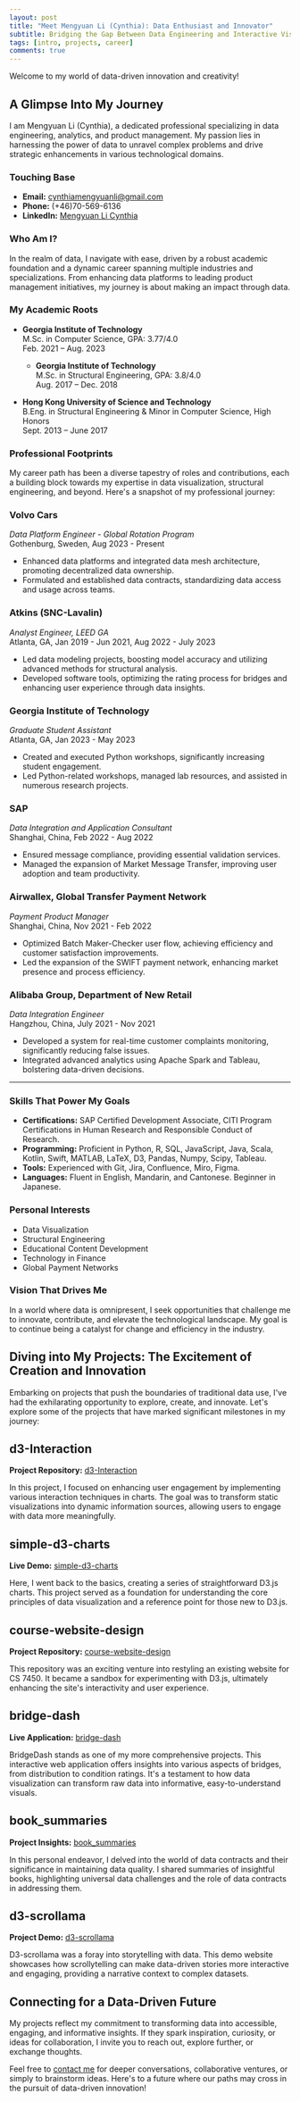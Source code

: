 ```yaml
---
layout: post
title: "Meet Mengyuan Li (Cynthia): Data Enthusiast and Innovator"
subtitle: Bridging the Gap Between Data Engineering and Interactive Visualizations
tags: [intro, projects, career]
comments: true
---
```


Welcome to my world of data-driven innovation and creativity!

## A Glimpse Into My Journey

I am Mengyuan Li (Cynthia), a dedicated professional specializing in data engineering, analytics, and product management. My passion lies in harnessing the power of data to unravel complex problems and drive strategic enhancements in various technological domains.

### Touching Base
- **Email:** [cynthiamengyuanli@gmail.com](mailto:cynthiamengyuanli@gmail.com)
- **Phone:** (+46)70-569-6136
- **LinkedIn:** [Mengyuan Li Cynthia](https://www.linkedin.com/in/mengyuan-li-cynthia/)

### Who Am I?
In the realm of data, I navigate with ease, driven by a robust academic foundation and a dynamic career spanning multiple industries and specializations. From enhancing data platforms to leading product management initiatives, my journey is about making an impact through data.

### My Academic Roots
- **Georgia Institute of Technology**  
  M.Sc. in Computer Science, GPA: 3.77/4.0  
  Feb. 2021 – Aug. 2023

  - **Georgia Institute of Technology**  
  M.Sc. in Structural Engineering, GPA: 3.8/4.0  
  Aug. 2017 – Dec. 2018

- **Hong Kong University of Science and Technology**  
  B.Eng. in Structural Engineering & Minor in Computer Science, High Honors  
  Sept. 2013 – June 2017

### Professional Footprints
My career path has been a diverse tapestry of roles and contributions, each a building block towards my expertise in data visualization, structural engineering, and beyond. Here's a snapshot of my professional journey:

### Volvo Cars
_Data Platform Engineer - Global Rotation Program_  
Gothenburg, Sweden, Aug 2023 - Present  
- Enhanced data platforms and integrated data mesh architecture, promoting decentralized data ownership.
- Formulated and established data contracts, standardizing data access and usage across teams.

### Atkins (SNC-Lavalin)
_Analyst Engineer, LEED GA_  
Atlanta, GA, Jan 2019 - Jun 2021, Aug 2022 - July 2023  
- Led data modeling projects, boosting model accuracy and utilizing advanced methods for structural analysis.
- Developed software tools, optimizing the rating process for bridges and enhancing user experience through data insights.

### Georgia Institute of Technology
_Graduate Student Assistant_  
Atlanta, GA, Jan 2023 - May 2023  
- Created and executed Python workshops, significantly increasing student engagement.
- Led Python-related workshops, managed lab resources, and assisted in numerous research projects.

### SAP
_Data Integration and Application Consultant_  
Shanghai, China, Feb 2022 - Aug 2022  
- Ensured message compliance, providing essential validation services.
- Managed the expansion of Market Message Transfer, improving user adoption and team productivity.

### Airwallex, Global Transfer Payment Network
_Payment Product Manager_  
Shanghai, China, Nov 2021 - Feb 2022  
- Optimized Batch Maker-Checker user flow, achieving efficiency and customer satisfaction improvements.
- Led the expansion of the SWIFT payment network, enhancing market presence and process efficiency.

### Alibaba Group, Department of New Retail
_Data Integration Engineer_  
Hangzhou, China, July 2021 - Nov 2021  
- Developed a system for real-time customer complaints monitoring, significantly reducing false issues.
- Integrated advanced analytics using Apache Spark and Tableau, bolstering data-driven decisions.

---

### Skills That Power My Goals
- **Certifications:** SAP Certified Development Associate, CITI Program Certifications in Human Research and Responsible Conduct of Research.
- **Programming:** Proficient in Python, R, SQL, JavaScript, Java, Scala, Kotlin, Swift, MATLAB, LaTeX, D3, Pandas, Numpy, Scipy, Tableau.
- **Tools:** Experienced with Git, Jira, Confluence, Miro, Figma.
- **Languages:** Fluent in English, Mandarin, and Cantonese. Beginner in Japanese.

### Personal Interests
- Data Visualization
- Structural Engineering
- Educational Content Development
- Technology in Finance
- Global Payment Networks

### Vision That Drives Me
In a world where data is omnipresent, I seek opportunities that challenge me to innovate, contribute, and elevate the technological landscape. My goal is to continue being a catalyst for change and efficiency in the industry.

## Diving into My Projects: The Excitement of Creation and Innovation

Embarking on projects that push the boundaries of traditional data use, I've had the exhilarating opportunity to explore, create, and innovate. Let's explore some of the projects that have marked significant milestones in my journey:

## d3-Interaction
**Project Repository:** [d3-Interaction](https://cynthialmy.github.io/d3-Interaction/)

In this project, I focused on enhancing user engagement by implementing various interaction techniques in charts. The goal was to transform static visualizations into dynamic information sources, allowing users to engage with data more meaningfully.

## simple-d3-charts
**Live Demo:** [simple-d3-charts](https://cynthialmy.github.io/simple-d3-charts/)

Here, I went back to the basics, creating a series of straightforward D3.js charts. This project served as a foundation for understanding the core principles of data visualization and a reference point for those new to D3.js.

## course-website-design
**Project Repository:** [course-website-design](https://cynthialmy.github.io/course-website-design/)

This repository was an exciting venture into restyling an existing website for CS 7450. It became a sandbox for experimenting with D3.js, ultimately enhancing the site's interactivity and user experience.

## bridge-dash
**Live Application:** [bridge-dash](https://bridge-dash-90f35a395f88.herokuapp.com/)

BridgeDash stands as one of my more comprehensive projects. This interactive web application offers insights into various aspects of bridges, from distribution to condition ratings. It's a testament to how data visualization can transform raw data into informative, easy-to-understand visuals.

## book_summaries
**Project Insights:** [book_summaries](https://cynthialmy.github.io/book_summaries/)

In this personal endeavor, I delved into the world of data contracts and their significance in maintaining data quality. I shared summaries of insightful books, highlighting universal data challenges and the role of data contracts in addressing them.

## d3-scrollama
**Project Demo:** [d3-scrollama](https://cynthialmy.github.io/d3-scrollama/)

D3-scrollama was a foray into storytelling with data. This demo website showcases how scrollytelling can make data-driven stories more interactive and engaging, providing a narrative context to complex datasets.

## Connecting for a Data-Driven Future

My projects reflect my commitment to transforming data into accessible, engaging, and informative insights. If they spark inspiration, curiosity, or ideas for collaboration, I invite you to reach out, explore further, or exchange thoughts.

Feel free to [contact me](mailto:cynthiamengyuanli@gmail.com) for deeper conversations, collaborative ventures, or simply to brainstorm ideas. Here's to a future where our paths may cross in the pursuit of data-driven innovation!